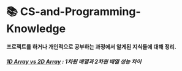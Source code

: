 # :books: CS-and-Programming-Knowledge

#### 프로젝트를 하거나 개인적으로 공부하는 과정에서 알게된 지식들에 대해 정리.

##### [1D Array vs 2D Array](https://github.com/jams10/CS-and-Programming-Knowledge/blob/main/1D%20Array%20vs%202D%20Array.md) : 1차원 배열과 2차원 배열 성능 차이
